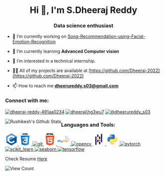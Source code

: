 <h1 align="center">Hi 👋, I'm S.Dheeraj Reddy</h1>
<h3 align="center">Data science enthusiast</h3>


- 🔭 I’m currently working on [Song-Recommendation-using-Facial-Emotion-Recognition](https://github.com/Dheeraj-2022/Song-recommendation-using-facial-expression)

- 🌱 I’m currently learning **Advanced Computer vision**
- 👯 I’m interested in a technical internship. 



- 👨‍💻 All of my projects are available at [https://github.com/Dheeraj-2022](https://github.com/Dheeraj-2022)

- 📫 How to reach me **dheerureddy.s03@gmail.com**




<h3 align="left">Connect with me:</h3>
<p align="left">
<a href="https://linkedin.com/in/dheeraj-reddy-491aa0234" target="blank"><img align="center" src="https://raw.githubusercontent.com/rahuldkjain/github-profile-readme-generator/master/src/images/icons/Social/linked-in-alt.svg" alt="dheeraj-reddy-491aa0234" height="30" width="40" /></a>
<a href="https://kaggle.com/dheeraj\hg3wu7" target="blank"><img align="center" src="https://raw.githubusercontent.com/rahuldkjain/github-profile-readme-generator/master/src/images/icons/Social/kaggle.svg" alt="dheeraj\hg3wu7" height="30" width="40" /></a>
<a href="https://www.hackerrank.com/@dheerureddy_s03" target="blank"><img align="center" src="https://raw.githubusercontent.com/rahuldkjain/github-profile-readme-generator/master/src/images/icons/Social/hackerrank.svg" alt="@dheerureddy_s03" height="30" width="40" /></a>
</p>

<img align="left" alt="Rushikesh's Github Stats" src="https://github-readme-stats.vercel.app/api?username=Dheeraj-2022&show_icons=true&hide_border=true" />  
 

<h3 align="left">Languages and Tools:</h3>
<p align="left"> <a href="https://www.cprogramming.com/" target="_blank" rel="noreferrer"> 
<img src="https://raw.githubusercontent.com/devicons/devicon/master/icons/c/c-original.svg" alt="c" width="40" height="40"/> </a> <a href="https://www.w3schools.com/css/" target="_blank" rel="noreferrer"> <img src="https://raw.githubusercontent.com/devicons/devicon/master/icons/css3/css3-original-wordmark.svg" alt="css3" width="40" height="40"/> </a> 
<a href="https://git-scm.com/" target="_blank" rel="noreferrer"> <img src="https://www.vectorlogo.zone/logos/git-scm/git-scm-icon.svg" alt="git" width="40" height="40"/> </a> <a href="https://www.w3.org/html/" target="_blank" rel="noreferrer"> <img src="https://raw.githubusercontent.com/devicons/devicon/master/icons/html5/html5-original-wordmark.svg" alt="html5" width="40" height="40"/> </a> <a href="https://www.mysql.com/" target="_blank" rel="noreferrer"> <img src="https://raw.githubusercontent.com/devicons/devicon/master/icons/mysql/mysql-original-wordmark.svg" alt="mysql" width="40" height="40"/> </a> <a href="https://opencv.org/" target="_blank" rel="noreferrer"> <img src="https://www.vectorlogo.zone/logos/opencv/opencv-icon.svg" alt="opencv" width="40" height="40"/> </a> <a href="https://pandas.pydata.org/" target="_blank" rel="noreferrer"> <img src="https://raw.githubusercontent.com/devicons/devicon/2ae2a900d2f041da66e950e4d48052658d850630/icons/pandas/pandas-original.svg" alt="pandas" width="40" height="40"/> </a> <a href="https://www.python.org" target="_blank" rel="noreferrer"> <img src="https://raw.githubusercontent.com/devicons/devicon/master/icons/python/python-original.svg" alt="python" width="40" height="40"/> </a> <a href="https://pytorch.org/" target="_blank" rel="noreferrer"> <img src="https://www.vectorlogo.zone/logos/pytorch/pytorch-icon.svg" alt="pytorch" width="40" height="40"/> </a> <a href="https://scikit-learn.org/" target="_blank" rel="noreferrer"> <img src="https://upload.wikimedia.org/wikipedia/commons/0/05/Scikit_learn_logo_small.svg" alt="scikit_learn" width="40" height="40"/> </a> <a href="https://seaborn.pydata.org/" target="_blank" rel="noreferrer"> <img src="https://seaborn.pydata.org/_images/logo-mark-lightbg.svg" alt="seaborn" width="40" height="40"/> </a> <a href="https://www.tensorflow.org" target="_blank" rel="noreferrer"> <img src="https://www.vectorlogo.zone/logos/tensorflow/tensorflow-icon.svg" alt="tensorflow" width="40" height="40"/> </a> </p>



Check Resume [Here](https://drive.google.com/file/d/1wVMs1QgNx6X0YTSq61--XQu-8D3iZyEv/view?usp=share_link)

 ![View Count](https://komarev.com/ghpvc/?username=Dheeraj-2022)
